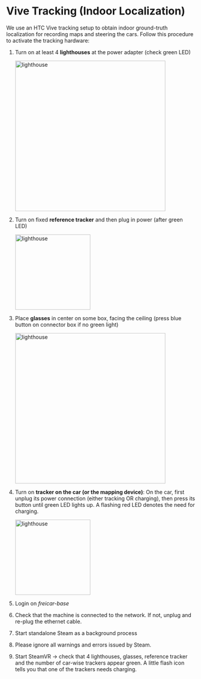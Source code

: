 # Vive Tracking (Indoor Localization)

We use an HTC Vive tracking setup to obtain indoor ground-truth localization for recording maps and steering the cars. Follow this procedure to activate the tracking hardware:

1. Turn on at least 4 **lighthouses** at the power adapter (check green LED) 

    <img src="https://github.com/vniclas/freicar_docs/raw/master/images/vive_lighthouse2.jpg" alt="lighthouse" width="400"/>

2. Turn on fixed **reference tracker** and then plug in power (after green LED)

    <img src="https://github.com/vniclas/freicar_docs/raw/master/images/vive_tracker.jpg" alt="lighthouse" width="200"/>

3. Place **glasses** in center on some box, facing the ceiling (press blue button on connector box if no green light) 

    <img src="https://github.com/vniclas/freicar_docs/raw/master/images/vive_headset.png" alt="lighthouse" width="400"/>

4. Turn on **tracker on the car (or the mapping device)**: On the car, first unplug its power connection (either tracking OR charging), then press its button until green LED lights up. A flashing red LED denotes the need for charging.

    <img src="https://github.com/vniclas/freicar_docs/raw/master/images/vive_tracker.jpg" alt="lighthouse" width="200"/>

5. Login on *freicar-base* 
6. Check that the machine is connected to the network. If not, unplug and re-plug the ethernet cable.
6. Start standalone Steam as a background process
7. Please ignore all warnings and errors issued by Steam. 
8. Start SteamVR → check that 4 lighthouses, glasses, reference tracker and the number of car-wise trackers appear green. A little flash icon tells you that one of the trackers needs charging.
